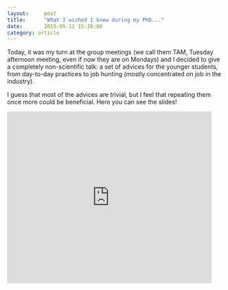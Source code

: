```yaml
---
layout:     post
title:      "What I wished I knew during my PhD..."
date:       2015-05-11 15:26:00
category: article
---
```


Today, it was my turn at the group meetings (we call them TAM, Tuesday afternoon meeting, even if now they are on Mondays) and I decided to give a completely non-scientific talk: a set of advices for the younger students, from day-to-day practices to job hunting (mostly concentrated on job in the industry). 

I guess that most of the advices are trivial, but I feel that repeating them once more could be beneficial. Here you can see the slides!

<iframe src="https://www.slideshare.net/slideshow/embed_code/key/MSRBU5cCS1DzzJ" width="476" height="400" frameborder="0" marginwidth="0" marginheight="0" scrolling="no"></iframe>